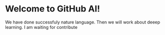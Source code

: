 # Welcome to GitHub AI!

We have done successfuly nature language. Then we will work about deeep learning. I am waiting for contribute 
